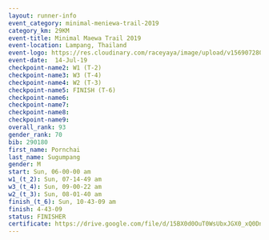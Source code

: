 ```yaml
---
layout: runner-info 
event_category: minimal-meniewa-trail-2019 
category_km: 29KM 
event-title: Minimal Maewa Trail 2019 
event-location: Lampang, Thailand 
event-logo: https://res.cloudinary.com/raceyaya/image/upload/v1569072805/logo/minimal-trail_ktnvsp.jpg 
event-date:  14-Jul-19 
checkpoint-name2: W1 (T-2) 
checkpoint-name3: W3 (T-4) 
checkpoint-name4: W2 (T-3) 
checkpoint-name5: FINISH (T-6) 
checkpoint-name6: 
checkpoint-name7: 
checkpoint-name8: 
checkpoint-name9: 
overall_rank: 93
gender_rank: 70
bib: 290180
first_name: Pornchai
last_name: Sugumpang
gender: M
start: Sun, 06-00-00 am
w1_(t_2): Sun, 07-14-49 am
w3_(t_4): Sun, 09-00-22 am
w2_(t_3): Sun, 08-01-40 am
finish_(t_6): Sun, 10-43-09 am
finish: 4-43-09
status: FINISHER
certificate: https://drive.google.com/file/d/15BX0d0OuT0WsUbxJGX0_xQ0Dn0IRE2MX/view?usp=sharing
---
```

